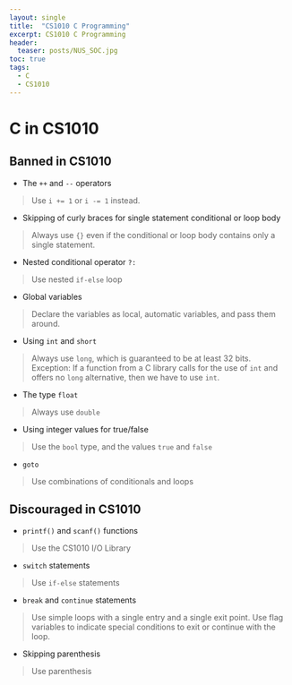 ```yaml
---
layout: single
title:  "CS1010 C Programming"
excerpt: CS1010 C Programming
header:
  teaser: posts/NUS_SOC.jpg
toc: true
tags:
  - C
  - CS1010
---
```


# C in CS1010
## Banned in CS1010
- The `++` and `--` operators
> Use `i += 1` or `i -= 1` instead.

- Skipping of curly braces for single statement conditional or loop body
> Always use `{}` even if the conditional or loop body contains only a single statement.

- Nested conditional operator `?:`
> Use nested `if-else` loop

- Global variables
> Declare the variables as local, automatic variables, and pass them around.

- Using `int` and `short`
> Always use `long`, which is guaranteed to be at least 32 bits.
> Exception: If a function from a C library calls for the use of `int` and offers no `long` alternative, then we have to use `int`.

- The type `float`
> Always use `double`

- Using integer values for true/false
> Use the `bool` type, and the values `true` and `false`

- `goto`
> Use combinations of conditionals and loops

## Discouraged in CS1010
- `printf()` and `scanf()` functions
> Use the CS1010 I/O Library

- `switch` statements
> Use `if-else` statements

- `break` and `continue` statements
> Use simple loops with a single entry and a single exit point. Use flag variables to indicate special conditions to exit or continue with the loop.

- Skipping parenthesis
> Use parenthesis
